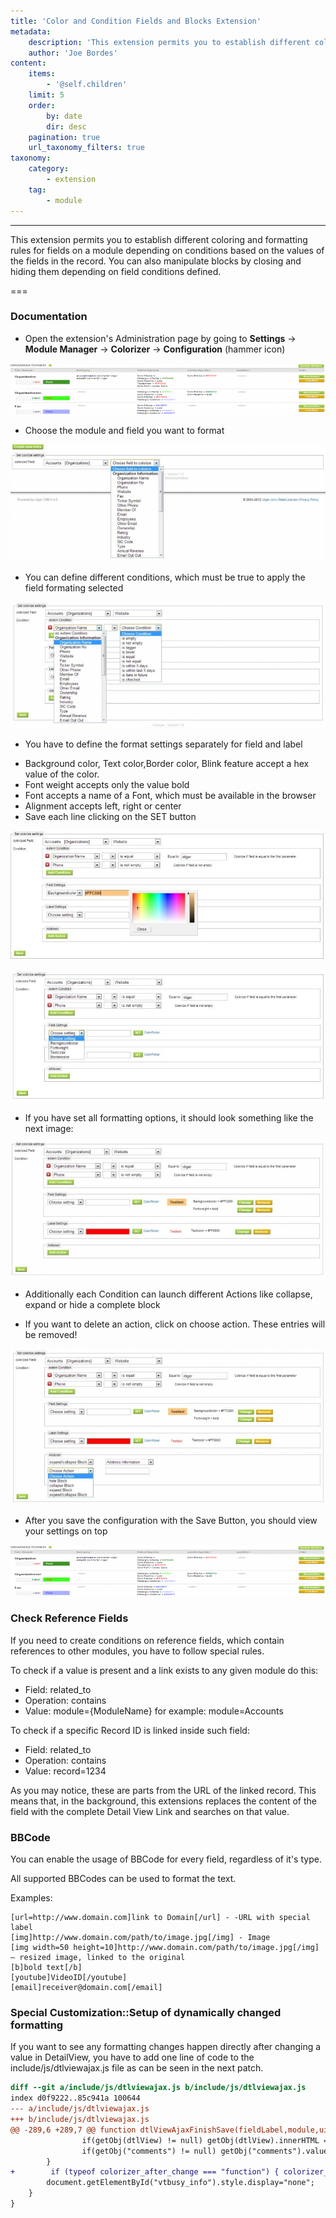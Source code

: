 ```yaml
---
title: 'Color and Condition Fields and Blocks Extension'
metadata:
    description: 'This extension permits you to establish different coloring and formatting rules for fields on a module depending on conditions based on the values of the fields in the record. You can also manipulate blocks by closing and hiding them depending on field conditions defined.'
    author: 'Joe Bordes'
content:
    items:
        - '@self.children'
    limit: 5
    order:
        by: date
        dir: desc
    pagination: true
    url_taxonomy_filters: true
taxonomy:
    category:
        - extension
    tag:
        - module
---
```

---

This extension permits you to establish different coloring and formatting rules for fields on a module depending on conditions based on the values of the fields in the record. You can also manipulate blocks by closing and hiding them depending on field conditions defined.

===

### Documentation

+ Open the extension's Administration page by going to **Settings** → **Module Manager** → **Colorizer** → **Configuration** (hammer icon)

![Colorizer1](cbcolordoc01.png?width=100%)

+ Choose the module and field you want to format

![Colorizer2](cbcolordoc02.png?width=100%)

+ You can define different conditions, which must be true to apply the field formating selected

![Colorizer3](cbcolordoc03.png?width=100%)

+ You have to define the format settings separately for field and label
 - Background color, Text color,Border color, Blink feature accept a hex value of the color.
 - Font weight accepts only the value bold
 - Font accepts a name of a Font, which must be available in the browser
 - Alignment accepts left, right or center
 - Save each line clicking on the SET button

![Colorizer4](cbcolordoc04.png?width=100%)

![Colorizer5](cbcolordoc05.png?width=100%)

+ If you have set all formatting options, it should look something like the next image:

![Colorizer6](cbcolordoc06.png?width=100%)

+ Additionally each Condition can launch different Actions like collapse, expand or hide a complete block
 - If you want to delete an action, click on choose action. These entries will be removed!

![Colorizer7](cbcolordoc07.png?width=100%)

+ After you save the configuration with the Save Button, you should view your settings on top

![Colorizer8](cbcolordoc08.png?width=100%)

### Check Reference Fields
If you need to create conditions on reference fields, which contain references to other modules, you have to follow special rules.

To check if a value is present and a link exists to any given module do this:

+ Field: related_to
+ Operation: contains
+ Value: module={ModuleName} for example: module=Accounts

To check if a specific Record ID is linked inside such field:

+ Field: related_to
+ Operation: contains
+ Value: record=1234

As you may notice, these are parts from the URL of the linked record. This means that, in the background, this extensions replaces the content of the field with the complete Detail View Link and searches on that value.

### BBCode
You can enable the usage of BBCode for every field, regardless of it's type.

All supported BBCodes can be used to format the text.

Examples:
```[url]http://www.domain.com[/url] – URL in every field
[url=http://www.domain.com]link to Domain[/url] - -URL with special label
[img]http://www.domain.com/path/to/image.jpg[/img] - Image
[img width=50 height=10]http://www.domain.com/path/to/image.jpg[/img] – resized image, linked to the original
[b]bold text[/b]
[youtube]VideoID[/youtube]
[email]receiver@domain.com[/email]
```

### Special Customization::Setup of dynamically changed formatting

If you want to see any formatting changes happen directly after changing a value in DetailView, you have to add one line of code to the include/js/dtlviewajax.js file as can be seen in the next patch.

```diff
diff --git a/include/js/dtlviewajax.js b/include/js/dtlviewajax.js
index d0f9222..85c941a 100644
--- a/include/js/dtlviewajax.js
+++ b/include/js/dtlviewajax.js
@@ -289,6 +289,7 @@ function dtlViewAjaxFinishSave(fieldLabel,module,uitype,tableName,fieldName,crmI
                if(getObj(dtlView) != null) getObj(dtlView).innerHTML = "";
                if(getObj("comments") != null) getObj("comments").value = "";
        }
+        if (typeof colorizer_after_change === "function") { colorizer_after_change(fieldName, tagValue); }
        document.getElementById("vtbusy_info").style.display="none";
    }
}
```